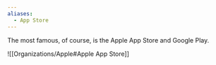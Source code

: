 ```yaml
---
aliases:
  - App Store
---
```

The most famous, of course, is the Apple App Store and Google Play.  

![[Organizations/Apple#Apple App Store]]